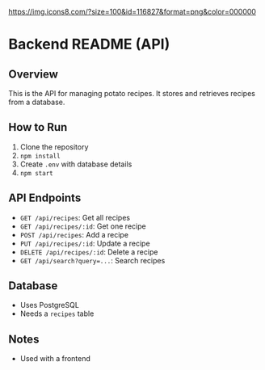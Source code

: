 https://img.icons8.com/?size=100&id=116827&format=png&color=000000
# Backend README (API)

## Overview

This is the API for managing potato recipes. It stores and retrieves recipes from a database.

## How to Run

1.  Clone the repository
2.  `npm install`
3.  Create `.env` with database details
4.  `npm start`

## API Endpoints

* `GET /api/recipes`: Get all recipes
* `GET /api/recipes/:id`: Get one recipe
* `POST /api/recipes`: Add a recipe
* `PUT /api/recipes/:id`: Update a recipe
* `DELETE /api/recipes/:id`: Delete a recipe
* `GET /api/search?query=...`: Search recipes

## Database

* Uses PostgreSQL
* Needs a `recipes` table

## Notes

* Used with a frontend